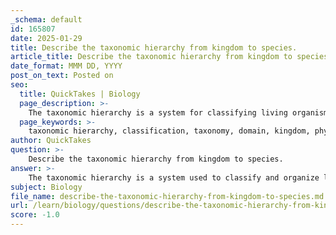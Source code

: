 ```yaml
---
_schema: default
id: 165807
date: 2025-01-29
title: Describe the taxonomic hierarchy from kingdom to species.
article_title: Describe the taxonomic hierarchy from kingdom to species.
date_format: MMM DD, YYYY
post_on_text: Posted on
seo:
  title: QuickTakes | Biology
  page_description: >-
    The taxonomic hierarchy is a system for classifying living organisms from broad categories like domain and kingdom to more specific levels including genus and species, helping to organize biological diversity and understand evolutionary relationships.
  page_keywords: >-
    taxonomic hierarchy, classification, taxonomy, domain, kingdom, phylum, class, order, family, genus, species, biological diversity, evolutionary relationships
author: QuickTakes
question: >-
    Describe the taxonomic hierarchy from kingdom to species.
answer: >-
    The taxonomic hierarchy is a system used to classify and organize living organisms into groups based on shared characteristics. This hierarchy ranges from broad categories to more specific ones. The main levels of classification in taxonomy, from the broadest to the most specific, are as follows:\n\n1. **Domain**: The highest taxonomic rank, which categorizes life into three domains: Archaea, Bacteria, and Eukarya. For example, humans belong to the domain Eukarya.\n\n2. **Kingdom**: The next level down, which further divides organisms within each domain. For instance, within the domain Eukarya, there are kingdoms such as Animalia (animals), Plantae (plants), Fungi (fungi), and Protista (protists).\n\n3. **Phylum**: This level groups organisms based on major body plans and structural features. For example, in the kingdom Animalia, humans are classified under the phylum Chordata, which includes animals with a notochord.\n\n4. **Class**: This level further divides phyla into groups that share more specific characteristics. Humans belong to the class Mammalia, which includes all mammals.\n\n5. **Order**: Classes are divided into orders. Humans are part of the order Primates, which includes lemurs, monkeys, and apes.\n\n6. **Family**: Orders are subdivided into families. Humans belong to the family Hominidae, which includes great apes and their ancestors.\n\n7. **Genus**: This level groups species that are closely related. Humans are classified in the genus Homo.\n\n8. **Species**: The most specific level of classification, which identifies individual organisms that can interbreed and produce fertile offspring. The species name for humans is Homo sapiens.\n\nFor example, the complete taxonomic classification of humans is as follows:\n\n- Domain: Eukarya\n- Kingdom: Animalia\n- Phylum: Chordata\n- Class: Mammalia\n- Order: Primates\n- Family: Hominidae\n- Genus: Homo\n- Species: Homo sapiens\n\nThis hierarchical classification system is essential for organizing biological diversity, facilitating communication among scientists, and understanding the evolutionary relationships between different organisms.
subject: Biology
file_name: describe-the-taxonomic-hierarchy-from-kingdom-to-species.md
url: /learn/biology/questions/describe-the-taxonomic-hierarchy-from-kingdom-to-species
score: -1.0
---
```


&nbsp;